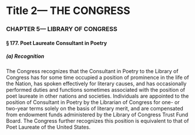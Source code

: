 
# Title 2— THE CONGRESS
### CHAPTER 5— LIBRARY OF CONGRESS
#### § 177. Poet Laureate Consultant in Poetry
##### (a) Recognition

The Congress recognizes that the Consultant in Poetry to the Library of Congress has for some time occupied a position of prominence in the life of the Nation, has spoken effectively for literary causes, and has occasionally performed duties and functions sometimes associated with the position of poet laureate in other nations and societies. Individuals are appointed to the position of Consultant in Poetry by the Librarian of Congress for one- or two-year terms solely on the basis of literary merit, and are compensated from endowment funds administered by the Library of Congress Trust Fund Board. The Congress further recognizes this position is equivalent to that of Poet Laureate of the United States.
